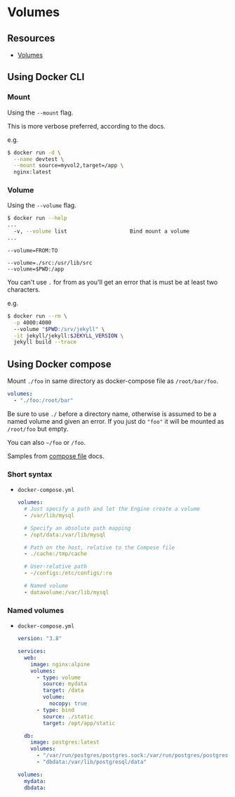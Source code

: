 # Volumes


## Resources

- [Volumes](https://docs.docker.com/storage/volumes/)


## Using Docker CLI

### Mount

Using the `--mount` flag.

This is more verbose preferred, according to the docs.

e.g.

```sh
$ docker run -d \
  --name devtest \
  --mount source=myvol2,target=/app \
  nginx:latest
```

### Volume

Using the `--volume` flag.

```sh
$ docker run --help
...
  -v, --volume list                    Bind mount a volume
...
```

```
--volume=FROM:TO
```

```
--volume=./src:/usr/lib/src
--volume=$PWD:/app
```

You can't use `.` for from as you'll get an error that is must be at least two characters.

e.g.

```sh
$ docker run --rm \
  -p 4000:4000
  --volume "$PWD:/srv/jekyll" \
  -it jekyll/jekyll:$JEKYLL_VERSION \
  jekyll build --trace
```


## Using Docker compose

Mount `./foo` in same directory as docker-compose file as `/root/bar/foo`.

```yaml
volumes:
  - "./foo:/root/bar"
```

Be sure to use `./` before a directory name, otherwise is assumed to be a named volume and given an error. If you just do `"foo"` it will be mounted as `/root/foo` but empty.

You can also `~/foo` or `/foo`.

Samples from [compose file](https://docs.docker.com/compose/compose-file/) docs.

### Short syntax

- `docker-compose.yml`
    ```yaml
    volumes:
      # Just specify a path and let the Engine create a volume
      - /var/lib/mysql

      # Specify an absolute path mapping
      - /opt/data:/var/lib/mysql

      # Path on the host, relative to the Compose file
      - ./cache:/tmp/cache

      # User-relative path
      - ~/configs:/etc/configs/:ro

      # Named volume
      - datavolume:/var/lib/mysql
    ```

### Named volumes

- `docker-compose.yml`
    ```yaml
    version: "3.8"

    services:
      web:
        image: nginx:alpine
        volumes:
          - type: volume
            source: mydata
            target: /data
            volume:
              nocopy: true
          - type: bind
            source: ./static
            target: /opt/app/static

      db:
        image: postgres:latest
        volumes:
          - "/var/run/postgres/postgres.sock:/var/run/postgres/postgres.sock"
          - "dbdata:/var/lib/postgresql/data"

    volumes:
      mydata:
      dbdata:
    ```
